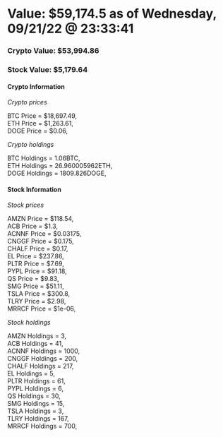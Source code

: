 # Value: $59,174.5 as of Wednesday, 09/21/22 @ 23:33:41 

### Crypto Value: $53,994.86

### Stock Value: $5,179.64

#### Crypto Information 
*Crypto prices* 

BTC Price = $18,697.49,  
ETH Price = $1,263.61,  
DOGE Price = $0.06,  


*Crypto holdings* 

BTC Holdings = 1.06BTC,  
ETH Holdings = 26.960005962ETH,  
DOGE Holdings = 1809.826DOGE,  


#### Stock Information 

*Stock prices* 

AMZN Price = $118.54,  
ACB Price = $1.3,  
ACNNF Price = $0.03175,  
CNGGF Price = $0.175,  
CHALF Price = $0.17,  
EL Price = $237.86,  
PLTR Price = $7.69,  
PYPL Price = $91.18,  
QS Price = $9.83,  
SMG Price = $51.11,  
TSLA Price = $300.8,  
TLRY Price = $2.98,  
MRRCF Price = $1e-06,  


*Stock holdings* 

AMZN Holdings = 3,  
ACB Holdings = 41,  
ACNNF Holdings = 1000,  
CNGGF Holdings = 200,  
CHALF Holdings = 217,  
EL Holdings = 5,  
PLTR Holdings = 61,  
PYPL Holdings = 6,  
QS Holdings = 30,  
SMG Holdings = 15,  
TSLA Holdings = 3,  
TLRY Holdings = 167,  
MRRCF Holdings = 700,  


